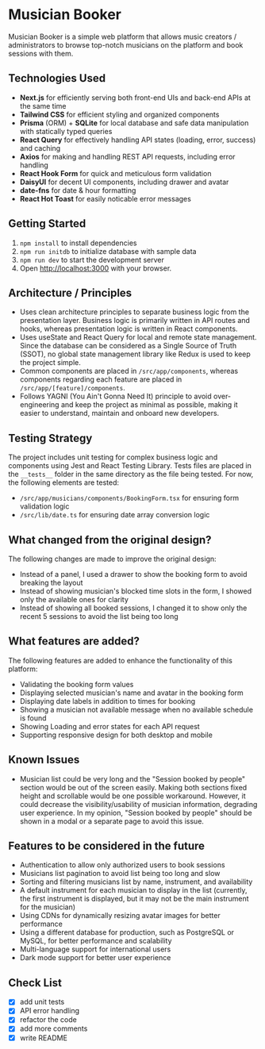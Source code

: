 # Musician Booker

Musician Booker is a simple web platform that allows music creators / administrators to browse top-notch musicians on the platform and book sessions with them.

## Technologies Used

- **Next.js** for efficiently serving both front-end UIs and back-end APIs at the same time
- **Tailwind CSS** for efficient styling and organized components
- **Prisma** (ORM) + **SQLite** for local database and safe data manipulation with statically typed queries
- **React Query** for effectively handling API states (loading, error, success) and caching
- **Axios** for making and handling REST API requests, including error handling
- **React Hook Form** for quick and meticulous form validation
- **DaisyUI** for decent UI components, including drawer and avatar
- **date-fns** for date & hour formatting
- **React Hot Toast** for easily noticable error messages

## Getting Started

1. `npm install` to install dependencies
1. `npm run initdb` to initialize database with sample data
1. `npm run dev` to start the development server
1. Open [http://localhost:3000](http://localhost:3000) with your browser.

## Architecture / Principles

- Uses clean architecture principles to separate business logic from the presentation layer. Business logic is primarily written in API routes and hooks, whereas presentation logic is written in React components.
- Uses useState and React Query for local and remote state management. Since the database can be considered as a Single Source of Truth (SSOT), no global state management library like Redux is used to keep the project simple.
- Common components are placed in `/src/app/components`, whereas components regarding each feature are placed in `/src/app/[feature]/components`.
- Follows YAGNI (You Ain't Gonna Need It) principle to avoid over-engineering and keep the project as minimal as possible, making it easier to understand, maintain and onboard new developers.

## Testing Strategy

The project includes unit testing for complex business logic and components using Jest and React Testing Library. Tests files are placed in the `__tests__` folder in the same directory as the file being tested. For now, the following elements are tested:

- `/src/app/musicians/components/BookingForm.tsx` for ensuring form validation logic
- `/src/lib/date.ts` for ensuring date array conversion logic

## What changed from the original design? 

The following changes are made to improve the original design:

- Instead of a panel, I used a drawer to show the booking form to avoid breaking the layout
- Instead of showing musician's blocked time slots in the form, I showed only the available ones for clarity
- Instead of showing all booked sessions, I changed it to show only the recent 5 sessions to avoid the list being too long

## What features are added?

The following features are added to enhance the functionality of this platform:

- Validating the booking form values
- Displaying selected musician's name and avatar in the booking form
- Displaying date labels in addition to times for booking
- Showing a musician not available message when no available schedule is found
- Showing Loading and error states for each API request
- Supporting responsive design for both desktop and mobile

## Known Issues

- Musician list could be very long and the "Session booked by people" section would be out of the screen easily. Making both sections fixed height and scrollable would be one possible workaround. However, it could decrease the visibility/usability of musician information, degrading user experience. In my opinion, "Session booked by people" should be shown in a modal or a separate page to avoid this issue.

## Features to be considered in the future

- Authentication to allow only authorized users to book sessions
- Musicians list pagination to avoid list being too long and slow
- Sorting and filtering musicians list by name, instrument, and availability
- A default instrument for each musician to display in the list (currently, the first instrument is displayed, but it may not be the main instrument for the musician)
- Using CDNs for dynamically resizing avatar images for better performance
- Using a different database for production, such as PostgreSQL or MySQL, for better performance and scalability
- Multi-language support for international users
- Dark mode support for better user experience

## Check List  

- [x] add unit tests
- [x] API error handling
- [x] refactor the code
- [x] add more comments
- [x] write README
